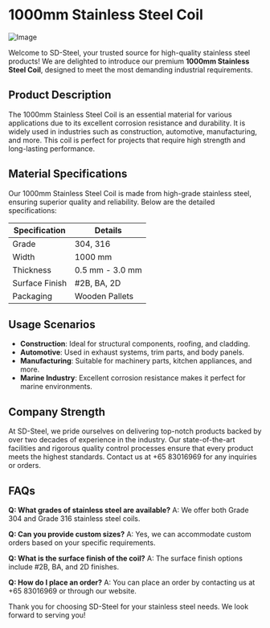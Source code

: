 # 1000mm Stainless Steel Coil

![Image](https://github.com/user-attachments/assets/2567258e-e124-4816-932d-1809bd27ef0b)

Welcome to SD-Steel, your trusted source for high-quality stainless steel products! We are delighted to introduce our premium **1000mm Stainless Steel Coil**, designed to meet the most demanding industrial requirements.

## Product Description
The 1000mm Stainless Steel Coil is an essential material for various applications due to its excellent corrosion resistance and durability. It is widely used in industries such as construction, automotive, manufacturing, and more. This coil is perfect for projects that require high strength and long-lasting performance.

## Material Specifications
Our 1000mm Stainless Steel Coil is made from high-grade stainless steel, ensuring superior quality and reliability. Below are the detailed specifications:

| Specification | Details |
|---------------|---------|
| Grade         | 304, 316 |
| Width         | 1000 mm |
| Thickness     | 0.5 mm - 3.0 mm |
| Surface Finish| #2B, BA, 2D |
| Packaging      | Wooden Pallets |

## Usage Scenarios
- **Construction**: Ideal for structural components, roofing, and cladding.
- **Automotive**: Used in exhaust systems, trim parts, and body panels.
- **Manufacturing**: Suitable for machinery parts, kitchen appliances, and more.
- **Marine Industry**: Excellent corrosion resistance makes it perfect for marine environments.

## Company Strength
At SD-Steel, we pride ourselves on delivering top-notch products backed by over two decades of experience in the industry. Our state-of-the-art facilities and rigorous quality control processes ensure that every product meets the highest standards. Contact us at +65 83016969 for any inquiries or orders.

## FAQs
**Q: What grades of stainless steel are available?**
A: We offer both Grade 304 and Grade 316 stainless steel coils.

**Q: Can you provide custom sizes?**
A: Yes, we can accommodate custom orders based on your specific requirements.

**Q: What is the surface finish of the coil?**
A: The surface finish options include #2B, BA, and 2D finishes.

**Q: How do I place an order?**
A: You can place an order by contacting us at +65 83016969 or through our website.

Thank you for choosing SD-Steel for your stainless steel needs. We look forward to serving you!